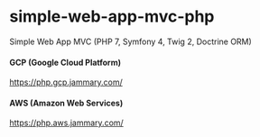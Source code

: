 # simple-web-app-mvc-php
Simple Web App MVC (PHP 7, Symfony 4, Twig 2, Doctrine ORM)

#### GCP (Google Cloud Platform)
https://php.gcp.jammary.com/

#### AWS (Amazon Web Services)
https://php.aws.jammary.com/
